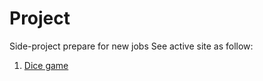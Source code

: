 # Project
 Side-project
prepare for new jobs
See active site as follow:
1. [Dice game](https://haunguyen1064.github.io/Project/Game-Dice/index.html)

